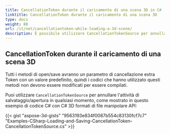 ```yaml
---
title: CancellationToken durante il caricamento di una scena 3D in C#
linktitle: CancellationToken durante il caricamento di una scena 3D
type: docs
weight: 80
url: /it/net/cancellationtoken-while-loading-a-3d-scene/
description: È possibile utilizzare CancellationTokenSource per annullare l'attività di salvataggio/apertura in qualsiasi momento necessario con C# 3D manipolazione di file e conversione API.
---
```

##  **CancellationToken durante il caricamento di una scena 3D**
Tutti i metodi di open/save avranno un parametro di cancellazione extra Token con un valore predefinito, quindi i codici che hanno utilizzato questi metodi non devono essere modificati per essere compilati.

Puoi utilizzare `CancellationTokenSource` per annullare l'attività di salvataggio/apertura in qualsiasi momento, come mostrato in questo esempio di codice C# con C# 3D formati di file manipolare API:

{{< gist "aspose-3d-gists" "9563193e834f0087b554c83130fcf7c7" "Examples-CSharp-Loading-and-Saving-CancellationToken-CancellationTokenSource.cs" >}}
